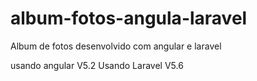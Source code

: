 # album-fotos-angula-laravel
Album de fotos desenvolvido com angular e laravel

usando angular V5.2
Usando Laravel V5.6
